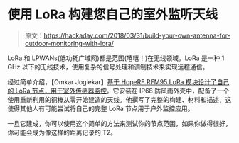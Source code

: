# 使用 LoRa 构建您自己的室外监听天线

> 原文：<https://hackaday.com/2018/03/31/build-your-own-antenna-for-outdoor-monitoring-with-lora/>

LoRa 和 LPWANs(低功耗广域网)都是范围(嘻嘻！)在无线领域。LoRa 是一种 1 GHz 以下的无线技术，使用复杂的信号处理和调制技术来实现远程通信。

经过简单介绍，【Omkar Joglekar】[基于 HopeRF RFM95 LoRa 模块设计了自己的 LoRa 节点，用于室外传感器监控](https://omkarjr.in/posts/projects/LoraTCL/)。它安装在 IP68 防风雨外壳中，配备了一个使用重新利用的铜棒从零开始建造的天线。他撰写了完整的构建、材料和描述，这使得其他人有可能尝试将自己的完整 LoRa 节点用于户外监控应用。

一旦它建成，你可以使用这个简单的方法来测试你的节点范围，如果你做得很好，你可能会成为像这样的距离记录的 T2。